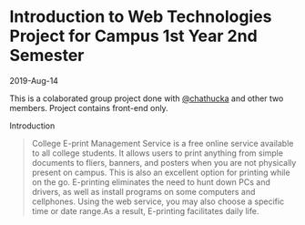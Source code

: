 # Introduction to Web Technologies Project for Campus 1st Year 2nd Semester
2019-Aug-14

This is a colaborated group project done with [@chathucka](https://github.com/chathucka) and other two members.
Project contains front-end only.

Introduction
>College E-print Management Service is a free online service available to all college students.
It allows users to print anything from simple documents to fliers, banners, and posters when you are not physically present on campus.
This is also an excellent option for printing while on the go.
E-printing eliminates the need to hunt down PCs and drivers, as well as install programs on some computers and cellphones.
Using the web service, you may also choose a specific time or date range.As a result, E-printing facilitates daily life. 
